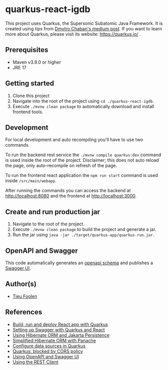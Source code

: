 # quarkus-react-igdb

This project uses Quarkus, the Supersonic Subatomic Java Framework.
It is created using tips from [Dmytro Chaban's medium post](https://medium.com/quarkify/build-run-and-deploy-react-app-with-quarkus-6cc4f6074d6).
If you want to learn more about Quarkus, please visit its website: https://quarkus.io/ .

## Prerequisites
- Maven v3.9.0 or higher
- JRE 17

## Getting started

1. Clone this project
2. Navigate into the root of the project using `cd ./quarkus-react-igdb`.
3. Execute `./mvnw clean package` to automatically download and install frontend tools.

## Development

For local development and auto recompiling you'll have to use two commands.

To run the backend rest service the `./mvnw compile quarkus:dev` command is used inside the root of the project.
Disclaimer; this does not auto reload the page, only auto-recompile on refresh of the page.

To run the frontend react application the `npm run start` command is used inside `/src/main/webapp`.

After running the commands you can access the backend at [http://localhost:8080](http://localhost:8080) and the frontend at [http://localhost:3000](http://localhost:3000).

## Create and run production jar

1. Navigate to the root of the project.
2. Execute `./mvnw clean package` to build the project and generate a jar.
3. Run the jar using `java -jar ./target/quarkus-app/quarkus-run.jar`.

## OpenAPI and Swagger

This code automatically generates an [openapi schema](http://localhost:8080/q/openapi) and publishes a [Swagger UI](http://localhost:8080/q/swagger-ui/#/).

## Author(s)

- [Tjeu Foolen](https://github.com/tjeufoolen)

## References
- [Build, run and deploy React app with Quarkus](https://medium.com/quarkify/build-run-and-deploy-react-app-with-quarkus-6cc4f6074d6)
- [Setting up Swagger with Quarkus and React](https://medium.com/quarkify/setting-up-swagger-with-quarkus-and-react-a811c7ca5ace)
- [Using Hibernate ORM and Jakarta Persistence ](https://quarkus.io/guides/hibernate-orm)
- [Simplified Hibernate ORM with Panache](https://quarkus.io/guides/hibernate-orm-panache)
- [Configure data sources in Quarkus](https://quarkus.io/guides/datasource)
- [Quarkus: blocked by CORS policy](https://stackoverflow.com/questions/56959505/quarkus-blocked-by-cors-policy)
- [Using OpenAPI and Swagger UI ](https://quarkus.io/guides/openapi-swaggerui)
- [Using the REST Client ](https://quarkus.io/guides/rest-client-reactive)